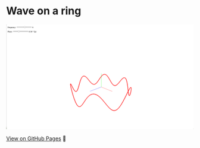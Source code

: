 # Wave on a ring

![Demo image](demo.png)

[View on GitHub Pages](http://www.joebentleyphysics.com/wave-on-ring/) :sushi:
